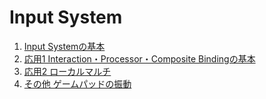 # Input System  

1. [Input Systemの基本](2_1_1_InputSystem/InputSystem0.md)  
2. [応用1 Interaction・Processor・Composite Bindingの基本](2_1_2_InputSystem/InputSystem0.md)   
3. [応用2 ローカルマルチ](2_1_3_InputSystem/InputSystem0.md)   
4. [その他 ゲームパッドの振動](2_1_4_InputSystem/InputSystem0.md) 


